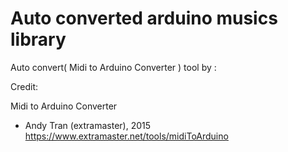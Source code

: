 # Auto converted arduino musics library

Auto convert( Midi to Arduino Converter ) tool by :

Credit:

  Midi to Arduino Converter
  - Andy Tran (extramaster), 2015
  https://www.extramaster.net/tools/midiToArduino
